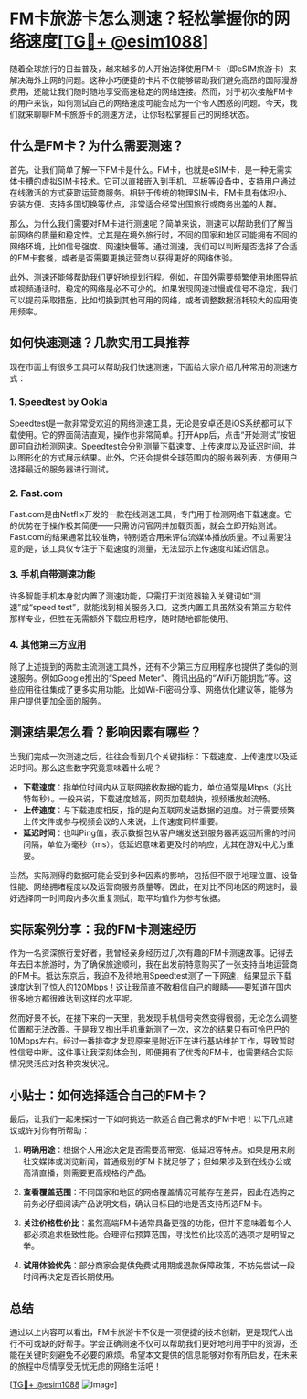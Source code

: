 # FM卡旅游卡怎么测速？轻松掌握你的网络速度[[TG💪+ @esim1088](https://t.me/s/esim1088)]

随着全球旅行的日益普及，越来越多的人开始选择使用FM卡（即eSIM旅游卡）来解决海外上网的问题。这种小巧便捷的卡片不仅能够帮助我们避免高昂的国际漫游费用，还能让我们随时随地享受高速稳定的网络连接。然而，对于初次接触FM卡的用户来说，如何测试自己的网络速度可能会成为一个令人困惑的问题。今天，我们就来聊聊FM卡旅游卡的测速方法，让你轻松掌握自己的网络状态。

## 什么是FM卡？为什么需要测速？

首先，让我们简单了解一下FM卡是什么。FM卡，也就是eSIM卡，是一种无需实体卡槽的虚拟SIM卡技术。它可以直接嵌入到手机、平板等设备中，支持用户通过在线激活的方式获取运营商服务。相较于传统的物理SIM卡，FM卡具有体积小、安装方便、支持多国切换等优点，非常适合经常出国旅行或商务出差的人群。

那么，为什么我们需要对FM卡进行测速呢？简单来说，测速可以帮助我们了解当前网络的质量和稳定性。尤其是在境外旅行时，不同的国家和地区可能拥有不同的网络环境，比如信号强度、网速快慢等。通过测速，我们可以判断是否选择了合适的FM卡套餐，或者是否需要更换运营商以获得更好的网络体验。

此外，测速还能够帮助我们更好地规划行程。例如，在国外需要频繁使用地图导航或视频通话时，稳定的网络是必不可少的。如果发现网速过慢或信号不稳定，我们可以提前采取措施，比如切换到其他可用的网络，或者调整数据消耗较大的应用使用频率。

## 如何快速测速？几款实用工具推荐

现在市面上有很多工具可以帮助我们快速测速，下面给大家介绍几种常用的测速方式：

### 1. Speedtest by Ookla

Speedtest是一款非常受欢迎的网络测速工具，无论是安卓还是iOS系统都可以下载使用。它的界面简洁直观，操作也非常简单。打开App后，点击“开始测试”按钮即可自动检测网速。Speedtest会分别测量下载速度、上传速度以及延迟时间，并以图形化的方式展示结果。此外，它还会提供全球范围内的服务器列表，方便用户选择最近的服务器进行测试。

### 2. Fast.com

Fast.com是由Netflix开发的一款在线测速工具，专门用于检测网络下载速度。它的优势在于操作极其简便——只需访问官网并加载页面，就会立即开始测试。Fast.com的结果通常比较准确，特别适合用来评估流媒体播放质量。不过需要注意的是，该工具仅专注于下载速度的测量，无法显示上传速度和延迟信息。

### 3. 手机自带测速功能

许多智能手机本身就内置了测速功能，只需打开浏览器输入关键词如“测速”或“speed test”，就能找到相关服务入口。这类内置工具虽然没有第三方软件那样专业，但胜在无需额外下载应用程序，随时随地都能使用。

### 4. 其他第三方应用

除了上述提到的两款主流测速工具外，还有不少第三方应用程序也提供了类似的测速服务。例如Google推出的“Speed Meter”、腾讯出品的“WiFi万能钥匙”等。这些应用往往集成了更多实用功能，比如Wi-Fi密码分享、网络优化建议等，能够为用户提供更加全面的服务。

## 测速结果怎么看？影响因素有哪些？

当我们完成一次测速之后，往往会看到几个关键指标：下载速度、上传速度以及延迟时间。那么这些数字究竟意味着什么呢？

- **下载速度**：指单位时间内从互联网接收数据的能力，单位通常是Mbps（兆比特每秒）。一般来说，下载速度越高，网页加载越快，视频播放越流畅。
- **上传速度**：与下载速度相反，指的是向互联网发送数据的速度。对于需要频繁上传文件或参与视频会议的人来说，上传速度同样重要。
- **延迟时间**：也叫Ping值，表示数据包从客户端发送到服务器再返回所需的时间间隔，单位为毫秒（ms）。低延迟意味着更及时的响应，尤其在游戏中尤为重要。

当然，实际测得的数据可能会受到多种因素的影响，包括但不限于地理位置、设备性能、网络拥堵程度以及运营商服务质量等。因此，在对比不同地区的网速时，最好选择同一时间段内多次重复测试，取平均值作为参考依据。

## 实际案例分享：我的FM卡测速经历

作为一名资深旅行爱好者，我曾经亲身经历过几次有趣的FM卡测速故事。记得去年去日本旅游时，为了确保旅途顺利，我在出发前特意购买了一张支持当地运营商的FM卡。抵达东京后，我迫不及待地用Speedtest测了一下网速，结果显示下载速度达到了惊人的120Mbps！这让我简直不敢相信自己的眼睛——要知道在国内很多地方都很难达到这样的水平呢。

然而好景不长，在接下来的一天里，我发现手机信号突然变得很弱，无论怎么调整位置都无法改善。于是我又掏出手机重新测了一次，这次的结果只有可怜巴巴的10Mbps左右。经过一番排查才发现原来是附近正在进行基站维护工作，导致暂时性信号中断。这件事让我深刻体会到，即便拥有了优秀的FM卡，也需要结合实际情况灵活应对各种突发状况。

## 小贴士：如何选择适合自己的FM卡？

最后，让我们一起来探讨一下如何挑选一款适合自己需求的FM卡吧！以下几点建议或许对你有所帮助：

1. **明确用途**：根据个人用途决定是否需要高带宽、低延迟等特点。如果是用来刷社交媒体或浏览新闻，普通级别的FM卡就足够了；但如果涉及到在线办公或高清直播，则需要更高规格的产品。

2. **查看覆盖范围**：不同国家和地区的网络覆盖情况可能存在差异，因此在选购之前务必仔细阅读产品说明文档，确认目标目的地是否支持所选FM卡。

3. **关注价格性价比**：虽然高端FM卡通常具备更强的功能，但并不意味着每个人都必须追求极致性能。合理评估预算范围，寻找性价比较高的选项才是明智之举。

4. **试用体验优先**：部分商家会提供免费试用期或退款保障政策，不妨先尝试一段时间再决定是否长期使用。

## 总结

通过以上内容可以看出，FM卡旅游卡不仅是一项便捷的技术创新，更是现代人出行不可或缺的好帮手。学会正确测速不仅可以帮助我们更好地利用手中的资源，还能在关键时刻避免不必要的麻烦。希望本文提供的信息能够对你有所启发，在未来的旅程中尽情享受无忧无虑的网络生活吧！

[[TG💪+ @esim1088](https://t.me/s/esim1088) ![Image](https://i.postimg.cc/4NQfJmqS/Snipaste-2025-05-13-00-14-12.png)]